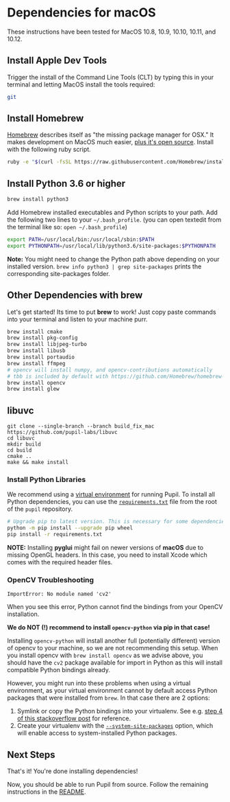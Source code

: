 # Dependencies for macOS

These instructions have been tested for MacOS 10.8, 10.9, 10.10, 10.11, and 10.12.

## Install Apple Dev Tools

Trigger the install of the Command Line Tools (CLT) by typing this in your terminal and letting MacOS install the tools required:

```sh
git
```

## Install Homebrew
[Homebrew](http://brew.sh/) describes itself as "the missing package manager for OSX."  It makes development on MacOS much easier, [plus it's open source](https://github.com/Homebrew/homebrew).  Install with the following ruby script.

```sh
ruby -e "$(curl -fsSL https://raw.githubusercontent.com/Homebrew/install/master/install)"
```

## Install Python 3.6 or higher

```sh
brew install python3
```

Add Homebrew installed executables and Python scripts to your path. Add the following two lines to your `~/.bash_profile`. (you can open textedit from the terminal like so: `open ~/.bash_profile`)

```sh
export PATH=/usr/local/bin:/usr/local/sbin:$PATH
export PYTHONPATH=/usr/local/lib/python3.6/site-packages:$PYTHONPATH
```

**Note:** You might need to change the Python path above depending on your installed version. `brew info python3 | grep site-packages` prints the corresponding site-packages folder.


## Other Dependencies with brew

Let's get started! Its time to put **brew** to work! Just copy paste commands into your terminal and listen to your machine purr.

```sh
brew install cmake
brew install pkg-config
brew install libjpeg-turbo
brew install libusb
brew install portaudio
brew install ffmpeg
# opencv will install numpy, and opencv-contributions automatically
# tbb is included by default with https://github.com/Homebrew/homebrew-core/pull/20101
brew install opencv
brew install glew
```

## libuvc
```
git clone --single-branch --branch build_fix_mac https://github.com/pupil-labs/libuvc
cd libuvc
mkdir build
cd build
cmake ..
make && make install
```

### Install Python Libraries

We recommend using a [virtual environment](https://docs.python.org/3/tutorial/venv.html) for running Pupil. To install all Python dependencies, you can use the [`requirements.txt`](https://github.com/pupil-labs/pupil/blob/master/requirements.txt) file from the root of the `pupil` repository.

```sh
# Upgrade pip to latest version. This is necessary for some dependencies.
python -m pip install --upgrade pip wheel
pip install -r requirements.txt
```

**NOTE:** Installing **pyglui** might fail on newer versions of **macOS** due to missing OpenGL headers. In this case, you need to install Xcode which comes with the required header files.

### OpenCV Troubleshooting
`ImportError: No module named 'cv2'`
  
When you see this error, Python cannot find the bindings from your OpenCV installation.

**We do NOT (!) recommend to install `opencv-python` via pip in that case!** 

Installing `opencv-python` will install another full (potentially different) version of opencv to your machine, so we are not recommending this setup.
When you install opencv with `brew install opencv` as we advise above, you should have the `cv2` package available for import in Python as this will install compatible Python bindings already.

However, you might run into these problems when using a virtual environment, as your virtual environment cannot by default access Python packages that were installed from `brew`.
In that case there are 2 options:

1. Symlink or copy the Python bindings into your virtualenv. See e.g. [step 4 of this stackoverflow post](https://stackoverflow.com/a/37190408) for reference.
2. Create your virtualenv with the [`--system-site-packages`](https://virtualenv.pypa.io/en/latest/userguide/#the-system-site-packages-option) option, which will enable access to system-installed Python packages.

## Next Steps

That's it! You're done installing dependencies!

Now, you should be able to run Pupil from source. Follow the remaining instructions in the [README](../README.md).
